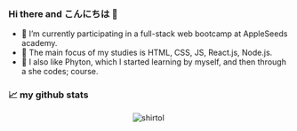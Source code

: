### Hi there and こんにちは 👋
- 🔭 I’m currently participating in a full-stack web bootcamp at AppleSeeds academy.
- 🌱 The main focus of my studies is HTML, CSS, JS, React.js, Node.js.
- 🐍 I also like Phyton, which I started learning by myself, and then through a she codes; course.


### 📈 my github stats
<p align="center"> <img src="https://github-readme-stats.vercel.app/api?username=shirtol&show_icons=true&theme=gotham" alt="shirtol" />
<!--
**shirtol/shirtol** is a ✨ _special_ ✨ repository because its `README.md` (this file) appears on your GitHub profile.

Here are some ideas to get you started:

- 🔭 I’m currently working on ...
- 🌱 I’m currently learning ...
- 👯 I’m looking to collaborate on ...
- 🤔 I’m looking for help with ...
- 💬 Ask me about ...
- 📫 How to reach me: ...
- 😄 Pronouns: ...
- ⚡ Fun fact: ...
-->

